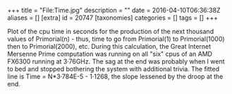 +++
title = "File:Time.jpg"
description = ""
date = 2016-04-10T06:36:38Z
aliases = []
[extra]
id = 20747
[taxonomies]
categories = []
tags = []
+++

Plot of the cpu time in seconds for the production of the next thousand values of Primorial(n) - thus, time to go from Primorial(1) to Primorial(1000) then to Primorial(2000), etc. During this calculation, the Great Internet Mersenne Prime computation was running on all "six" cpus of an AMD FX6300 running at 3·76GHz. The sag at the end was probably when I went to bed and stopped bothering the system with additional trivia. The fitted line is Time = N*3·784E-5 - 1·1268, the slope lessened by the droop at the end.
